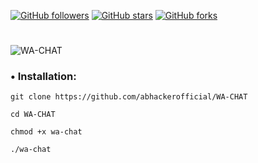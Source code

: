[![GitHub followers](https://img.shields.io/github/followers/abhackerofficial.svg?style=social)](https://github.com/abhackerofficial)
[![GitHub stars](https://img.shields.io/github/stars/abhackerofficial/WA-CHAT.svg?style=social)](https://github.com/abhackerofficial)
[![GitHub forks](https://img.shields.io/github/forks/abhackerofficial/WA-CHAT.svg?style=social)](https://github.com/abhackerofficial)
#
![WA-CHAT](https://user-images.githubusercontent.com/63346676/86318255-1476f500-bc4f-11ea-8f8f-2041dfd06545.jpg)

### • Installation:

```
git clone https://github.com/abhackerofficial/WA-CHAT

cd WA-CHAT

chmod +x wa-chat

./wa-chat
```

